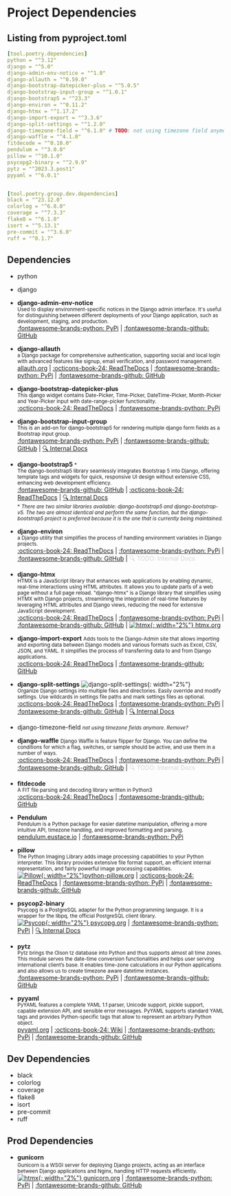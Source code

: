 # Project Dependencies

## Listing from pyproject.toml

```yaml title="pyproject.toml (partial, 2/2/2024)"
[tool.poetry.dependencies]
python = "^3.12"
django = "^5.0"
django-admin-env-notice = "^1.0"
django-allauth = "^0.59.0"
django-bootstrap-datepicker-plus = "^5.0.5"
django-bootstrap-input-group = "^1.0.1"
django-bootstrap5 = "^23.3"
django-environ = "^0.11.2"
django-htmx = "^1.17.2"
django-import-export = "^3.3.6"
django-split-settings = "^1.2.0"
django-timezone-field = "^6.1.0" # TODO: not using timezone field anymore. Remove?
django-waffle = "^4.1.0"
fitdecode = "^0.10.0"
pendulum = "^3.0.0"
pillow = "^10.1.0"
psycopg2-binary = "^2.9.9"
pytz = "^2023.3.post1"
pyyaml = "^6.0.1"


[tool.poetry.group.dev.dependencies]
black = "^23.12.0"
colorlog = "^6.8.0"
coverage = "^7.3.3"
flake8 = "^6.1.0"
isort = "^5.13.1"
pre-commit = "^3.6.0"
ruff = "^0.1.7"  
```

## Dependencies
- python
- django

- **django-admin-env-notice**  
<small>Used to display environment-specific notices in the Django admin interface. It's useful for distinguishing between different deployments of your Django application, such as development, staging, and production.</small>  
<a href="https://pypi.org/project/django-admin-env-notice/" target="_blank">:fontawesome-brands-python: PyPi</a> | 
<a href="https://github.com/dizballanze/django-admin-env-notice" target="_blank">:fontawesome-brands-github: GitHub</a> 

- **django-allauth**   
<small>a Django package for comprehensive authentication, supporting social and local login with advanced features like signup, email verification, and password management.</small>  
<a href="https://allauth.org/" target="_blank">allauth.org</a> | 
<a href="https://docs.allauth.org/en/latest/" target="_blank">:octicons-book-24: ReadTheDocs</a> | 
<a href="https://pypi.org/project/django-environ/" target="_blank">:fontawesome-brands-python: PyPi</a> | 
<a href="https://github.com/pennersr/django-allauth" target="_blank">:fontawesome-brands-github: GitHub</a>

- **django-bootstrap-datepicker-plus**  
<small>This django widget contains Date-Picker, Time-Picker, DateTime-Picker, Month-Picker and Year-Picker input with date-range-picker functionality.</small>  
<a href="https://django-bootstrap-datepicker-plus.readthedocs.io/en/latest/" target="_blank">:octicons-book-24: ReadTheDocs</a> |
<a href="https://pypi.org/project/django-bootstrap-datepicker-plus/" target="_blank">:fontawesome-brands-python: PyPi</a>

- **django-bootstrap-input-group**  
<small>This is an add-on for django-bootstrap5 for rendering multiple django form fields as a Bootstrap input group.</small>  
<a href="https://pypi.org/project/django-bootstrap-input-group/" target="_blank">:fontawesome-brands-python: PyPi</a> | 
<a href="https://github.com/Actionb/django-bootstrap-input-group" target="_blank">:fontawesome-brands-github: GitHub</a> | 
[:mag:  Internal Docs](extras/forms-w-django-bootstrap-input-group.md)   

- **django-bootstrap5** <small>\*</small>  
<small>The django-bootstrap5 library seamlessly integrates Bootstrap 5 into Django, offering template tags and widgets for quick, responsive UI design without extensive CSS, enhancing web development efficiency. </small>  
<a href="https://github.com/zostera/django-bootstrap5" target="_blank">:fontawesome-brands-github: GitHub</a> | 
<a href="https://django-bootstrap5.readthedocs.io/en/stable/" target="_blank">:octicons-book-24: ReadTheDocs</a> | 
[:mag:  Internal Docs](extras/forms-w-django-bootstrap5.md)   
<small>\* *There are two similar libraries available: django-bootstrap5 and django-bootstrap-v5.  The two are almost identical and perform the same function, but the django-bootstrap5 project is preferred because it is the one that is currently being maintained.*</small>

- **django-environ**  
<small>a Django utility that simplifies the process of handling environment variables in Django projects.</small>  
<a href="https://django-environ.readthedocs.io/en/latest/" target="_blank">:octicons-book-24: ReadTheDocs</a> | 
<a href="https://pypi.org/project/django-environ/" target="_blank">:fontawesome-brands-python: PyPi</a> | 
<a href="https://github.com/joke2k/django-environ" target="_blank">:fontawesome-brands-github: GitHub</a> | 
<a href="extras/django-environ.md" style="color: lightgray; pointer-events: none; text-decoration: none;">:mag: TODO: Internal Docs</a>

- **django-htmx**  
<small>HTMX is a JavaScript library that enhances web applications by enabling dynamic, real-time interactions using HTML attributes. It allows you to update parts of a web page without a full page reload. "django-htmx" is a Django library that simplifies using HTMX with Django projects, streamlining the integration of real-time features by leveraging HTML attributes and Django views, reducing the need for extensive JavaScript development.</small>  
<a href="https://django-htmx.readthedocs.io/en/latest/index.html" target="_blank">:octicons-book-24: ReadTheDocs</a> | 
<a href="https://pypi.org/project/django-htmx/" target="_blank">:fontawesome-brands-python: PyPi</a> | 
<a href="https://github.com/adamchainz/django-htmx" target="_blank">:fontawesome-brands-github: GitHub</a> |
<a href="https://htmx.org/" target="_blank">![htmx](assets/icons/htmx_icon.png){: width="2%"} htmx.org
</a>

- **django-import-export** 
<small>Adds tools to the Django-Admin site that allows importing and exporting data between Django models and various formats such as Excel, CSV, JSON, and YAML. It simplifies the process of transferring data to and from Django applications.</small>  
<a href="https://django-import-export.readthedocs.io/en/stable/" target="_blank">:octicons-book-24: ReadTheDocs</a> | 
<a href="https://github.com/django-import-export/django-import-export/" target="_blank">:fontawesome-brands-github: GitHub</a> 

- **django-split-settings** ![django-split-settings](assets/icons/django-split-settings-icon.png){: width="2%"}  
<small>Organize Django settings into multiple files and directories. Easily override and modify settings. Use wildcards in settings file paths and mark settings files as optional.</small>  
<a href="https://django-split-settings.readthedocs.io/en/latest/index.html" target="_blank">:octicons-book-24: ReadTheDocs</a> | 
<a href="https://pypi.org/project/django-split-settings/" target="_blank">:fontawesome-brands-python: PyPi</a> | 
<a href="https://github.com/wemake-services/django-split-settings" target="_blank">:fontawesome-brands-github: GitHub</a> | 
[:mag: Internal Docs](extras/django-split-settings.md)

- django-timezone-field <small>*not using timezone fields anymore. Remove?*</small>

- **django-waffle** 
<small>Django Waffle is feature flipper for Django. You can define the conditions for which a flag, switches, or sample should be active, and use them in a number of ways.</small>  
<a href="https://waffle.readthedocs.io/en/stable/" target="_blank">:octicons-book-24: ReadTheDocs</a> | 
<a href="https://pypi.org/project/django-waffle/" target="_blank">:fontawesome-brands-python: PyPi</a> | 
<a href="https://github.com/django-waffle/django-waffle" target="_blank">:fontawesome-brands-github: GitHub</a> |
<a href="extras/django_waffles.md" style="color: lightgray; pointer-events: none; text-decoration: none;">:mag: TODO: Internal Docs</a>

- **fitdecode**  
<small>A FIT file parsing and decoding library written in Python3</small>  
<a href="https://fitdecode.readthedocs.io/en/latest/" target="_blank">:octicons-book-24: ReadTheDocs</a> |
<a href="https://github.com/polyvertex/fitdecode" target="_blank">:fontawesome-brands-github: GitHub</a>

- **Pendulum**  
<small>Pendulum is a Python package for easier datetime manipulation, offering a more intuitive API, timezone handling, and improved formatting and parsing.</small>  
<a href="https://pendulum.eustace.io/" target="_blank">pendulum.eustace.io</a> | 
<a href="https://pypi.org/project/pendulum/" target="_blank">:fontawesome-brands-python: PyPi</a>

- **pillow**  
<small>The Python Imaging Library adds image processing capabilities to your Python interpreter.  This library provides extensive file format support, an efficient internal representation, and fairly powerful image processing capabilities.</small>  
<a href="https://python-pillow.org/" target="_blank">![Pillow](assets/icons/pillow.png){: width="2%"}python-pillow.org</a> | 
<a href="https://pillow.readthedocs.io/en/stable/" target="_blank">:octicons-book-24: ReadTheDocs</a> | 
<a href="https://pypi.org/project/pillow/" target="_blank">:fontawesome-brands-python: PyPi</a> | 
<a href="https://github.com/python-pillow/Pillow" target="_blank">:fontawesome-brands-github: GitHub</a>

- **psycop2-binary**  
<small>Psycopg is a PostgreSQL adapter for the Python programming language. It is a wrapper for the libpq, the official PostgreSQL client library.</small>  
<a href="https://www.psycopg.org/docs/index.html" target="_blank">![Psycop](assets/icons/psycopg.png){: width="2%"} psycopg.org</a> | 
<a href="https://pypi.org/project/django-waffle/" target="_blank">:fontawesome-brands-python: PyPi</a> | [:mag: Internal Docs](extras/psycopg2-binary_vs_psycopg2.md) 

- **pytz**  
<small>Pytz brings the Olson tz database into Python and thus supports almost all time zones. This module serves the date-time conversion functionalities and helps user serving international client’s base. It enables time-zone calculations in our Python applications and also allows us to create timezone aware datetime instances.</small>  
<a href="https://pypi.org/project/pytz/" target="_blank">:fontawesome-brands-python: PyPi</a> | 
<a href="https://github.com/stub42/pytz" target="_blank">:fontawesome-brands-github: GitHub</a>

- **pyyaml**  
<small>PyYAML features a complete YAML 1.1 parser, Unicode support, pickle support, capable extension API, and sensible error messages. PyYAML supports standard YAML tags and provides Python-specific tags that allow to represent an arbitrary Python object.</small>  
<a href="https://pyyaml.org/" target="_blank">pyyaml.org</a> | 
<a href="https://pyyaml.org/wiki/PyYAML" target="_blank">:octicons-book-24: Wiki</a> | 
<a href="https://pypi.org/project/PyYAML/" target="_blank">:fontawesome-brands-python: PyPi</a> | 
<a href="https://github.com/yaml/pyyaml" target="_blank">:fontawesome-brands-github: GitHub</a>


## Dev Dependencies
- black
- colorlog
- coverage
- flake8
- isort
- pre-commit
- ruff

 
## Prod Dependencies
- **gunicorn**  
<small>Gunicorn is a WSGI server for deploying Django projects, acting as an interface between Django applications and Nginx, handling HTTP requests efficiently.</small>  
<a href="https://gunicorn.org/" target="_blank">![htmx](assets/icons/gunicorn.png){: width="2%"} gunicorn.org</a> |
<a href="https://pypi.org/project/gunicorn/" target="_blank">:fontawesome-brands-python: PyPi</a> | 
<a href="https://github.com/benoitc/gunicorn" target="_blank">:fontawesome-brands-github: GitHub</a>

